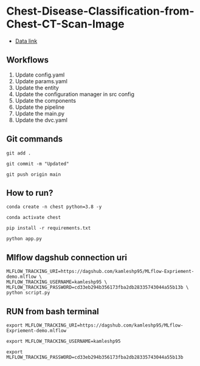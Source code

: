 # Chest-Disease-Classification-from-Chest-CT-Scan-Image

- [Data link](https://drive.google.com/file/d/1z0mreUtRmR-P-magILsDR3T7M6IkGXtY/view?usp=sharing)

## Workflows

1. Update config.yaml
2. Update params.yaml
3. Update the entity
4. Update the configuration manager in src config
5. Update the components
6. Update the pipeline
7. Update the main.py
8. Update the dvc.yaml


## Git commands

```
git add .
``` 

```
git commit -m "Updated"
```

```
git push origin main
```

## How to run?

```
conda create -n chest python=3.8 -y
```

```
conda activate chest
```

```
pip install -r requirements.txt
```

```
python app.py
```

## Mlflow dagshub connection uri

```
MLFLOW_TRACKING_URI=https://dagshub.com/kamleshp95/MLflow-Expriement-demo.mlflow \
MLFLOW_TRACKING_USERNAME=kamleshp95 \
MLFLOW_TRACKING_PASSWORD=cd33eb294b356173fba2db28335743044a55b13b \
python script.py
```

## RUN from bash terminal

```
export MLFLOW_TRACKING_URI=https://dagshub.com/kamleshp95/MLflow-Expriement-demo.mlflow

export MLFLOW_TRACKING_USERNAME=kamleshp95

export MLFLOW_TRACKING_PASSWORD=cd33eb294b356173fba2db28335743044a55b13b
```